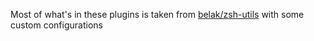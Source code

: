 Most of what's in these plugins is taken from [belak/zsh-utils][zsh-utils] with some custom configurations

[zsh-utils]: https://github.com/belak/zsh-utils